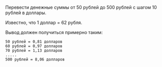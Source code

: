 Перевести денежные суммы от 50 рублей до 500 рублей с шагом 10 рублей в доллары.

Известно, что 1 доллар = 62 рубля.

Вывод должен получиться примерно таким:
```
50 рублей = 0,81 долларов
60 рублей = 0,97 долларов
70 рублей = 1,13 долларов
.....
500 рублей = 8,06 долларов
```
